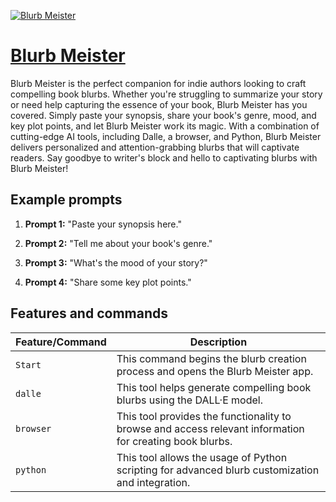 [![Blurb Meister](https://files.oaiusercontent.com/file-IcZdydxyFZsqnnssz3ZW6rFK?se=2123-10-17T12%3A42%3A49Z&sp=r&sv=2021-08-06&sr=b&rscc=max-age%3D31536000%2C%20immutable&rscd=attachment%3B%20filename%3Dc5d077f2-ac13-4264-acac-99b7dc82a945.png&sig=M83XXT7l7MzDbq3XiFmm/ENOydOdzrmeP%2BNe/BwlPr8%3D)](https://chat.openai.com/g/g-oWWzON9GL-blurb-meister)

# [Blurb Meister](https://chat.openai.com/g/g-oWWzON9GL-blurb-meister)

Blurb Meister is the perfect companion for indie authors looking to craft compelling book blurbs. Whether you're struggling to summarize your story or need help capturing the essence of your book, Blurb Meister has you covered. Simply paste your synopsis, share your book's genre, mood, and key plot points, and let Blurb Meister work its magic. With a combination of cutting-edge AI tools, including Dalle, a browser, and Python, Blurb Meister delivers personalized and attention-grabbing blurbs that will captivate readers. Say goodbye to writer's block and hello to captivating blurbs with Blurb Meister!

## Example prompts

1. **Prompt 1:** "Paste your synopsis here."

2. **Prompt 2:** "Tell me about your book's genre."

3. **Prompt 3:** "What's the mood of your story?"

4. **Prompt 4:** "Share some key plot points."

## Features and commands

| Feature/Command | Description |
| --- | --- |
| `Start` | This command begins the blurb creation process and opens the Blurb Meister app. |
| `dalle` | This tool helps generate compelling book blurbs using the DALL·E model. |
| `browser` | This tool provides the functionality to browse and access relevant information for creating book blurbs. |
| `python` | This tool allows the usage of Python scripting for advanced blurb customization and integration. |